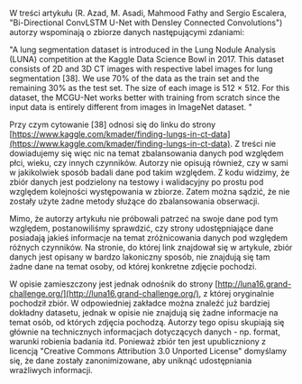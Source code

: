 W treści artykułu (R. Azad, M. Asadi, Mahmood Fathy and Sergio Escalera, "Bi-Directional ConvLSTM U-Net with Densley Connected Convolutions") autorzy wspominają o zbiorze danych następującymi zdaniami:

"A lung segmentation dataset is introduced in the Lung Nodule Analysis (LUNA) competition at the Kaggle Data Science Bowl in 2017. This dataset consists of 2D and 3D CT images with respective label images for lung segmentation [38]. We use 70% of the data as the train set and the remaining 30% as the test set. The size of each image is 512 × 512. For this dataset, the MCGU-Net works better with training from scratch since the input data is entirely different from images in ImageNet dataset. "

Przy czym cytowanie [38] odnosi się do linku do strony [https://www.kaggle.com/kmader/finding-lungs-in-ct-data](https://www.kaggle.com/kmader/finding-lungs-in-ct-data). Z treści nie dowiadujemy się więc nic na temat zbalansowania danych pod względem płci, wieku, czy innych czynników. Autorzy nie opisują również, czy w sami w jakikolwiek sposób badali dane pod takim względem. Z kodu widzimy, że zbiór danych jest podzielony na testowy i walidacyjny po prostu pod względem kolejności występowania w zbiorze. Zatem można sądzić, że nie zostały użyte żadne metody służące do zbalansowania obserwacji.

Mimo, że autorzy artykułu nie próbowali patrzeć na swoje dane pod tym względem, postanowiliśmy sprawdzić, czy strony udostępniające dane posiadają jakieś informacje na temat zróżnicowania danych pod względem różnych czynników. Na stronie, do której link znajdował się w artykule, zbiór danych jest opisany w bardzo lakoniczny sposób, nie znajdują się tam żadne dane na temat osoby, od której konkretne zdjęcie pochodzi.

W opisie zamieszczony jest jednak odnośnik do strony [http://luna16.grand-challenge.org/](http://luna16.grand-challenge.org/), z której oryginalnie pochodził zbiór. W odpowiedniej zakładce można znaleźć już bardziej dokładny datasetu, jednak w opisie nie znajdują się żadne informacje na temat osób, od których zdjęcia pochodzą. Autorzy tego opisu skupiają się głównie na technicznych informacjach dotyczących danych - np. format, warunki robienia badania itd. Ponieważ zbiór ten jest upubliczniony z licencją "Creative Commons Attribution 3.0 Unported License" domyślamy się, że dane zostały zanonimizowane, aby uniknąć udostępniania wrażliwych informacji.  